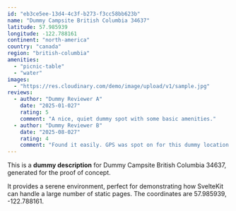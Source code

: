```yaml
---
id: "eb3ce5ee-13d4-4c3f-b273-f3cc58bb623b"
name: "Dummy Campsite British Columbia 34637"
latitude: 57.985939
longitude: -122.788161
continent: "north-america"
country: "canada"
region: "british-columbia"
amenities:
  - "picnic-table"
  - "water"
images:
  - "https://res.cloudinary.com/demo/image/upload/v1/sample.jpg"
reviews:
  - author: "Dummy Reviewer A"
    date: "2025-01-027"
    rating: 5
    comment: "A nice, quiet dummy spot with some basic amenities."
  - author: "Dummy Reviewer B"
    date: "2025-08-027"
    rating: 4
    comment: "Found it easily. GPS was spot on for this dummy location."
---
```


This is a **dummy description** for Dummy Campsite British Columbia 34637, generated for the proof of concept.

It provides a serene environment, perfect for demonstrating how SvelteKit can handle a large number of static pages. The coordinates are 57.985939, -122.788161.
